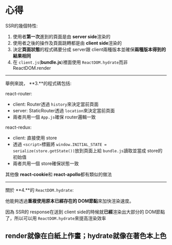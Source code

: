 # 心得

SSR的幾個特性:
1. 使用者**第一次**進到的頁面是由 **server side**渲染的
2. 使用者之後的操作及頁面跳轉都是由 **client side**渲染的
3. 決定**頁面狀態**的程式碼要分成 server跟  client兩種版本並確保**兩種版本得到的結果相同**
4. 在 `client.js`(**bundle.js**)裡面使用 `ReactDOM.hydrate`而非 ReactDOM.render

---

舉例來說， **3.**的程式碼包括:

react-router:
* client: Router透過 `history`來決定當前頁面
* server: StaticRouter透過 `location`來決定當前頁面
* 兩者共用一個 `App.js`確保 router邏輯一致

react-redux:
* client: 直接使用 store
* 透過 `<script>`標籤將  `window.INITIAL_STATE = serialize(store.getState())`放到頁面上給 `bundle.js`讀取並當成 store的初始值
* 兩者共用一個 store確保狀態一致

其他像 **react-cookie**和 **react-apollo**都有類似的做法

---

關於 **4.**的 `ReactDOM.hydrate`:

他能夠透過**重複使用原本已經存在的 DOM節點**來加快渲染速度。

因為 SSR的 response在送到 client side的時候就**已經**渲染出大部分的 DOM節點了，所以可以用 `ReactDOM.hydrate`來提高渲染效率

## render就像在白紙上作畫；hydrate就像在著色本上色